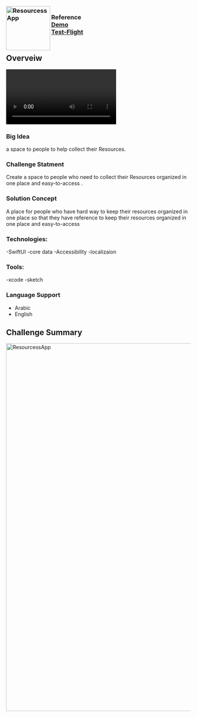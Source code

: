 
 <!-- PROJECT LOGO -->
<div>
<h3><img align="left" width="120" height="120" alt="ResourcessApp" src="https://user-images.githubusercontent.com/89946063/212540906-88839a03-2768-46f4-a289-51a080cba6c4.png"> <br/> Reference <br/>
<a href="https://vimeo.com/789425500">Demo</a> <br/> <a href="https://drive.google.com/file/d/1EwOafqZzuy2Xb0nmzhiyTHSkMvtEiswI/view?usp=share_link">Test-Flight</a>  <br/> <br/> </h3>   
 </div>   
 
## Overveiw

<video src="https://vimeo.com/789425500" controls="controls" style="max-width: 730px;">
</video>

### Big Idea
a space to people to help collect their Resources.

### Challenge Statment
Create a space to people who need to collect their Resources organized in one place and easy-to-access .


### Solution Concept
A place for people who have hard way to keep their resources organized in one place so that they have reference to keep their resources organized in one place and easy-to-access

### Technologies: 
 -SwiftUI
 -core data
 -Accessibility
 -localizaion 
 
### Tools: 
 -xcode
 -sketch

### Language Support
- Arabic
- English

## Challenge Summary
<p align="center">
</p>

<img width="1003" alt="ResourcessApp" src="https://user-images.githubusercontent.com/89946063/212540820-c1ed6277-8917-425b-9614-b4bab362f0e1.png">

